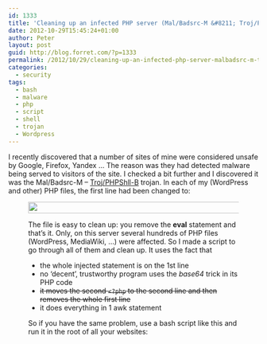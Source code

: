 ```yaml
---
id: 1333
title: 'Cleaning up an infected PHP server (Mal/Badsrc-M &#8211; Troj/PHPShll-B)'
date: 2012-10-29T15:45:24+01:00
author: Peter
layout: post
guid: http://blog.forret.com/?p=1333
permalink: /2012/10/29/cleaning-up-an-infected-php-server-malbadsrc-m-trojphpshll-b/
categories:
  - security
tags:
  - bash
  - malware
  - php
  - script
  - shell
  - trojan
  - Wordpress
---
```

I recently discovered that a number of sites of mine were considered unsafe by Google, Firefox, Yandex &#8230; The reason was they had detected malware being served to visitors of the site. I checked a bit further and I discovered it was the Mal/Badsrc-M &#8211; [Troj/PHPShll-B](http://nakedsecurity.sophos.com/2011/09/19/malware-wordpress-installations/) trojan. In each of my (WordPress and other) PHP files, the first line had been changed to:<figure class="wp-block-image size-large is-resized">

<img  src="https://blog.forret.com/wp-content/uploads/2020/06/image.png" alt="" class="wp-image-2274" width="523" height="23" srcset="https://blog.forret.com/wp-content/uploads/2020/06/image.png 523w, https://blog.forret.com/wp-content/uploads/2020/06/image-300x13.png 300w" sizes="(max-width: 523px) 100vw, 523px" />   

The file is easy to clean up: you remove the **eval** statement and that&#8217;s it. Only, on this server several hundreds of PHP files (WordPress, MediaWiki, &#8230;) were affected. So I made a script to go through all of them and clean up. It uses the fact that

  * the whole injected statement is on the 1st line
  * no &#8216;decent&#8217;, trustworthy program uses the _base64_ trick in its PHP code
  * <del>it moves the second <code>&lt;?php</code> to the second line and then removes the whole first line</del>
  * it does everything in 1 awk statement

So if you have the same problem, use a bash script like this and run it in the root of all your websites: